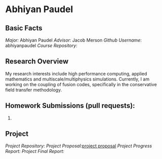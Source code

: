 # Abhiyan Paudel

## Basic Facts
*Major:* Abhiyan Paudel
*Advisor:* Jacob Merson
*Github Username*: abhiyanpaudel
*Course Repository*:[](https://github.com/abhiyanpaudel/computing-at-scale) 

## Research Overview 
My research interests include high performance computing, applied mathematics and multiscale/multiphysics simulations. Currently, I am working on the coupling of fusion codes, specifically in the conservative field transfer methodology.  

## Homework Submissions (pull requests):
1. 

## Project
*Project Repository:*
*Project Proposal:*[project proposal](https://github.com/abhiyanpaudel/computing-at-scale/blob/course_project/project/project_proposal.pdf)
*Project Progress Report:*
*Project Final Report:*
